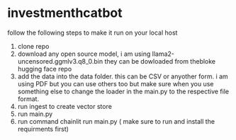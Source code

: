 # investmenthcatbot
follow the following steps to make it run on your local host
1. clone repo
2. download any open source model, i am using llama2-uncensored.ggmlv3.q8_0.bin they can be dowloaded from thebloke hugging face repo
3. add the data into the data folder. this can be CSV or anyother form. i am using PDF but you can use others too but make sure when you use something else to change the loader in the main.py to the respective file format.
4. run ingest to create vector store
5. run main.py
6. run command chainlit run main.py 
( make sure to run and install the requirments first)
